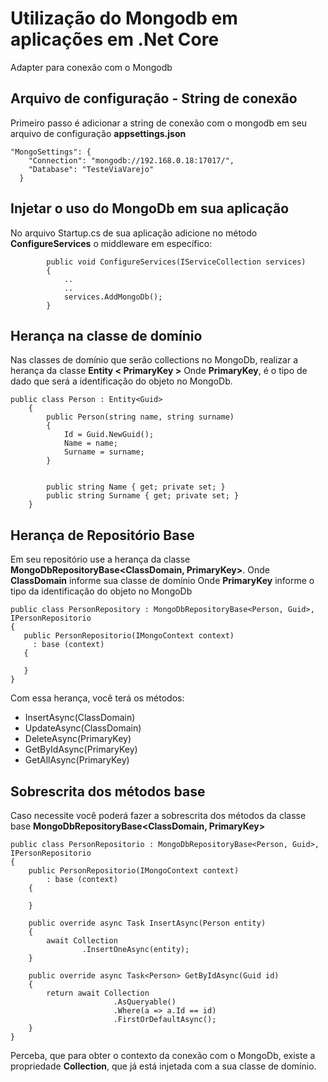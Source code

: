 # Utilização do Mongodb em aplicações em .Net Core

Adapter para conexão com o Mongodb  


## Arquivo de configuração - String de conexão

Primeiro passo é adicionar a string de conexão com o mongodb em seu arquivo de configuração **appsettings.json**

```
"MongoSettings": {
    "Connection": "mongodb://192.168.0.18:17017/",
    "Database": "TesteViaVarejo"
  }
```


## Injetar o uso do MongoDb em sua aplicação

No arquivo Startup.cs de sua aplicação adicione no método **ConfigureServices** o middleware em específico:
```
        public void ConfigureServices(IServiceCollection services)
        {
            ..
            ..
            services.AddMongoDb();
        }
```
## Herança na classe de domínio

Nas classes de domínio que serão collections no MongoDb, realizar a herança da classe **Entity < PrimaryKey >** 
Onde **PrimaryKey**, é o tipo de dado que será a identificação do objeto no MongoDb.

```
public class Person : Entity<Guid>
    {
        public Person(string name, string surname)
        {
            Id = Guid.NewGuid();
            Name = name;
            Surname = surname;
        }


        public string Name { get; private set; }
        public string Surname { get; private set; }
    }
```  

## Herança de Repositório Base
Em seu repositório use a herança da classe **MongoDbRepositoryBase<ClassDomain, PrimaryKey>**.
Onde **ClassDomain** informe sua classe de domínio
Onde **PrimaryKey** informe o tipo da identificação do objeto no MongoDb

````
public class PersonRepository : MongoDbRepositoryBase<Person, Guid>, IPersonRepositorio
{
   public PersonRepositorio(IMongoContext context) 
     : base (context)
   {
           
   }
}
````

Com essa herança, você terá os métodos:
- InsertAsync(ClassDomain)
- UpdateAsync(ClassDomain)
- DeleteAsync(PrimaryKey)
- GetByIdAsync(PrimaryKey)
- GetAllAsync(PrimaryKey)

## Sobrescrita dos métodos base

Caso necessite você poderá fazer a sobrescrita dos métodos da classe base **MongoDbRepositoryBase<ClassDomain, PrimaryKey>**
```
public class PersonRepositorio : MongoDbRepositoryBase<Person, Guid>, IPersonRepositorio
{
	public PersonRepositorio(IMongoContext context) 
		: base (context)
	{
		
	}

	public override async Task InsertAsync(Person entity)
	{
		await Collection
				.InsertOneAsync(entity);
	}

	public override async Task<Person> GetByIdAsync(Guid id)
	{
		return await Collection
					   .AsQueryable()
					   .Where(a => a.Id == id)
					   .FirstOrDefaultAsync();
	}
}
```
Perceba, que para obter o contexto da conexão com o MongoDb, existe a propriedade **Collection**, que já está injetada com a sua classe de domínio.